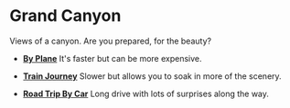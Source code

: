 # Grand Canyon

Views of a canyon. Are you prepared, for the beauty?

* **[By Plane](destination3.md)** It's faster but can be more expensive.

* **[Train Journey](destination3.md)** Slower but allows you to soak in more of the scenery.

* **[Road Trip By Car](destination3.md)** Long drive with lots of surprises along the way.

